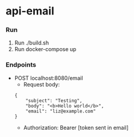 # api-email

### Run
1. Run ./build.sh
2. Run docker-compose up

### Endpoints
- POST localhost:8080/email
	- Request body:
	```
	{
		"subject": "Testing",
		"body": "<b>Hello world</b>",
		"email": "liz@example.com"
	}
	```
	- Authorization: Bearer [token sent in email]
